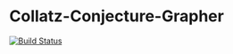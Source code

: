 # Collatz-Conjecture-Grapher

[![Build Status](https://travis-ci.org/samdup123/Collatz-Conjecture-Grapher.svg?branch=master)](https://travis-ci.org/samdup123/Collatz-Conjecture-Grapher)
